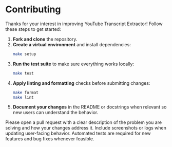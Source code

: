 # Contributing

Thanks for your interest in improving YouTube Transcript Extractor! Follow these steps to get started:

1. **Fork and clone** the repository.
2. **Create a virtual environment** and install dependencies:
   ```bash
   make setup
   ```
3. **Run the test suite** to make sure everything works locally:
   ```bash
   make test
   ```
4. **Apply linting and formatting** checks before submitting changes:
   ```bash
   make format
   make lint
   ```
5. **Document your changes** in the README or docstrings when relevant so new users can understand the behavior.

Please open a pull request with a clear description of the problem you are solving and how your changes address it. Include screenshots or logs when updating user-facing behavior. Automated tests are required for new features and bug fixes whenever feasible.
